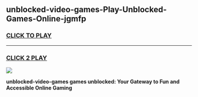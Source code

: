 
## unblocked-video-games-Play-Unblocked-Games-Online-jgmfp
<h3>
<a href="https://premium76.site?title=unblocked-video-games&ref=25A">CLICK TO PLAY</a></h3>
<hr>

<h3>
<a href="https://premium76.site?title=unblocked-video-games&ref=25A">CLICK 2 PLAY</a>
  
</h3>

<a href="https://premium76.site?title=unblocked-video-games&ref=25A"><img src="https://clearcache.store/games.png"></a>


**unblocked-video-games games unblocked: Your Gateway to Fun and Accessible Online Gaming**
